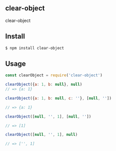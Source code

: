 ## clear-object

clear-object


## Install

```bash
$ npm install clear-object
```

## Usage

```js
const clearObject = require('clear-object')

clearObject({a: 1, b: null}, null)
// => {a: 1}

clearObject({a: 1, b: null, c: ''}, [null, ''])

// => {a: 1}

clearObject([null, '', 1], [null, ''])

// => [1]

clearObject([null, '', 1], null)

// => ['', 1]
```
